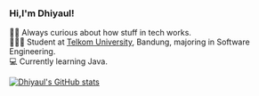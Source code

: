 ### Hi,I'm Dhiyaul!

🕵🏻 Always curious about how stuff in tech works.</br>
🧑🏻‍🎓 Student at [Telkom University](https://telkomuniversity.ac.id/), Bandung, majoring in Software Engineering.</br>
💻 Currently learning Java.</br>

[![Dhiyaul's GitHub stats](https://github-readme-stats.vercel.app/api?username=4uLmost&show_icons=true&theme=radical&hide_rank=false)](https://github.com/anuraghazra/github-readme-stats)
